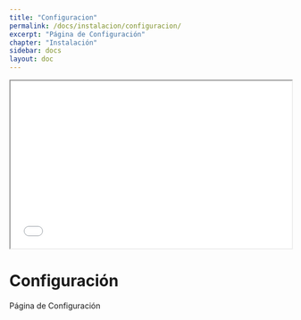 ```yaml
---
title: "Configuracion"
permalink: /docs/instalacion/configuracion/
excerpt: "Página de Configuración"
chapter: "Instalación" 
sidebar: docs
layout: doc
---
```

<iframe src="[path/to/https://aes-supporchart-node.azurewebsites.net]>html-name</iframe>

  
<iframe
  src="https://codepen.io/"
  style="width:100%; height:300px;"
></iframe>


# Configuración

Página de Configuración

